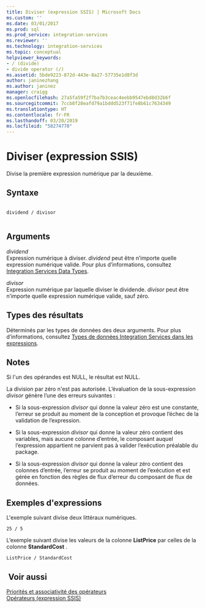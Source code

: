 ```yaml
---
title: Diviser (expression SSIS) | Microsoft Docs
ms.custom: ''
ms.date: 03/01/2017
ms.prod: sql
ms.prod_service: integration-services
ms.reviewer: ''
ms.technology: integration-services
ms.topic: conceptual
helpviewer_keywords:
- / (divide)
- divide operator (/)
ms.assetid: 5bde9223-872d-443e-8a27-57735e1d8f3d
author: janinezhang
ms.author: janinez
manager: craigg
ms.openlocfilehash: 27a5fa59f2f7ba7b3ceac4eebb9547ebd8d32b6f
ms.sourcegitcommit: 7ccb8f28eafd79a1bddd523f71fe8b61c7634349
ms.translationtype: HT
ms.contentlocale: fr-FR
ms.lasthandoff: 03/20/2019
ms.locfileid: "58274770"
---
```

# <a name="divide-ssis-expression"></a>Diviser (expression SSIS)
  Divise la première expression numérique par la deuxième.  
  
## <a name="syntax"></a>Syntaxe  
  
```  
  
dividend / divisor  
  
```  
  
## <a name="arguments"></a>Arguments  
 *dividend*  
 Expression numérique à diviser. *dividend* peut être n’importe quelle expression numérique valide. Pour plus d’informations, consultez [Integration Services Data Types](../../integration-services/data-flow/integration-services-data-types.md).  
  
 *divisor*  
 Expression numérique par laquelle diviser le dividende. *divisor* peut être n’importe quelle expression numérique valide, sauf zéro.  
  
## <a name="result-types"></a>Types des résultats  
 Déterminés par les types de données des deux arguments. Pour plus d’informations, consultez [Types de données Integration Services dans les expressions](../../integration-services/expressions/integration-services-data-types-in-expressions.md).  
  
## <a name="remarks"></a>Notes   
 Si l'un des opérandes est NULL, le résultat est NULL.  
  
 La division par zéro n'est pas autorisée. L’évaluation de la sous-expression *divisor* génère l’une des erreurs suivantes :  
  
-   Si la sous-expression *divisor* qui donne la valeur zéro est une constante, l’erreur se produit au moment de la conception et provoque l’échec de la validation de l’expression.  
  
-   Si la sous-expression *divisor* qui donne la valeur zéro contient des variables, mais aucune colonne d’entrée, le composant auquel l’expression appartient ne parvient pas à valider l’exécution préalable du package.  
  
-   Si la sous-expression *divisor* qui donne la valeur zéro contient des colonnes d’entrée, l’erreur se produit au moment de l’exécution et est gérée en fonction des règles de flux d’erreur du composant de flux de données.  
  
## <a name="expression-examples"></a>Exemples d'expressions  
 L'exemple suivant divise deux littéraux numériques.  
  
```  
25 / 5  
```  
  
 L’exemple suivant divise les valeurs de la colonne **ListPrice** par celles de la colonne **StandardCost** .  
  
```  
ListPrice / StandardCost  
```  
  
## <a name="see-also"></a> Voir aussi  
 [Priorités et associativité des opérateurs](../../integration-services/expressions/operator-precedence-and-associativity.md)   
 [Opérateurs &#40;expression SSIS&#41;](../../integration-services/expressions/operators-ssis-expression.md)  
  
  
